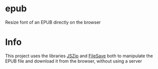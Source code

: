 # epub
Resize font of an EPUB directly on the browser

# Info
This project uses the libraries [JSZip](https://github.com/Stuk/jszip) and [FileSave](https://github.com/eligrey/FileSaver.js) both to manipulate the EPUB file and download it from the browser, without using a server
